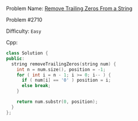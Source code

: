 Problem Name: [Remove Trailing Zeros From a String](https://leetcode.com/problems/remove-trailing-zeros-from-a-string/description/)

Problem #2710

Difficulty: `Easy`

Cpp:

```cpp
class Solution {
public:
  string removeTrailingZeros(string num) {
    int n = num.size(), position = -1;
    for ( int i = n - 1; i >= 0; i-- ) {
      if ( num[i] == '0' ) position = i;
      else break;
    }

    return num.substr(0, position);
  }
};
```
